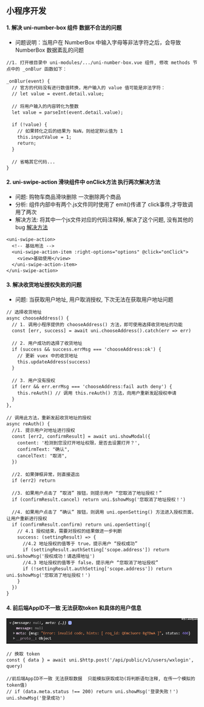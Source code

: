## 小程序开发
#### 1. 解决 uni-number-box 组件 数据不合法的问题

- 问题说明：当用户在 NumberBox 中输入字母等非法字符之后，会导致 NumberBox 数据紊乱的问题

```
//1. 打开根目录中 uni-modules/.../uni-number-box.vue 组件, 修改 methods 节点中的 _onBlur 函数如下：

_onBlur(event) {
  // 官方的代码没有进行数值转换，用户输入的 value 值可能是非法字符：
  // let value = event.detail.value;

  // 将用户输入的内容转化为整数
  let value = parseInt(event.detail.value);

  if (!value) {
    // 如果转化之后的结果为 NaN，则给定默认值为 1
    this.inputValue = 1;
    return;
  }

  // 省略其它代码...
}
```

#### 2. uni-swipe-action 滑块组件中 onClick方法 执行两次解决方法

- 问题: 购物车商品滑块删除 一次删除两个商品
- 分析: 组件内部中有两个.js文件同时使用了 emit()传递了 click事件,才导致调用了两次
- 解决方法: 将其中一个js文件对应的代码注释掉, 解决了这个问题, 没有其他的bug
[解决方法](https://blog.csdn.net/hongyu799/article/details/116275123)

```
<uni-swipe-action>
  <!-- 基础用法 -->
  <uni-swipe-action-item :right-options="options" @click="onClick">
    <view>基础使用</view>
  </uni-swipe-action-item>
</uni-swipe-action>
```

#### 3. 解决收货地址授权失败的问题
- 问题: 当获取用户地址, 用户取消授权, 下次无法在获取用户地址问题

```
// 选择收货地址
async chooseAddress() {
  // 1. 调用小程序提供的 chooseAddress() 方法，即可使用选择收货地址的功能
  const [err, success] = await uni.chooseAddress().catch(err => err)

  // 2. 用户成功的选择了收货地址
  if (success && success.errMsg === 'chooseAddress:ok') {
    // 更新 vuex 中的收货地址
    this.updateAddress(success)
  }

  // 3. 用户没有授权
  if (err && err.errMsg === 'chooseAddress:fail auth deny') {
    this.reAuth() // 调用 this.reAuth() 方法，向用户重新发起授权申请
  }
},

// 调用此方法，重新发起收货地址的授权
async reAuth() {
  //1. 提示用户对地址进行授权
  const [err2, confirmResult] = await uni.showModal({
    content: '检测到您没打开地址权限，是否去设置打开？',
    confirmText: "确认",
    cancelText: "取消",
  })

  //2. 如果弹框异常，则直接退出
  if (err2) return

  //3. 如果用户点击了 “取消” 按钮，则提示用户 “您取消了地址授权！”
  if (confirmResult.cancel) return uni.$showMsg('您取消了地址授权！')

  //4. 如果用户点击了 “确认” 按钮，则调用 uni.openSetting() 方法进入授权页面，让用户重新进行授权
  if (confirmResult.confirm) return uni.openSetting({
    // 4.1 授权结束，需要对授权的结果做进一步判断
    success: (settingResult) => {
      //4.2 地址授权的值等于 true，提示用户 “授权成功”
      if (settingResult.authSetting['scope.address']) return uni.$showMsg('授权成功！请选择地址')
      //4.3 地址授权的值等于 false，提示用户 “您取消了地址授权”
      if (!settingResult.authSetting['scope.address']) return uni.$showMsg('您取消了地址授权！')
    }
  })
}
```

#### 4. 前后端AppID不一致 无法获取token 和具体的用户信息
![控制台输出](md-img/00.png)

```
// 换取 token
const { data } = await uni.$http.post('/api/public/v1/users/wxlogin', query)

//前后端AppID不一致 无法获取数据  只能模拟获取成功(将判断语句注释, 在传一个模拟的token值)
// if (data.meta.status !== 200) return uni.showMsg('登录失败！')
uni.showMsg('登录成功')
```